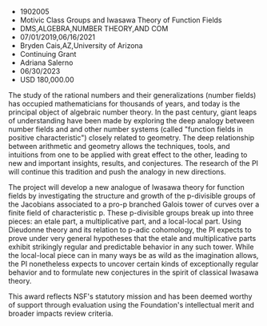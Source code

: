 
* 1902005
* Motivic Class Groups and Iwasawa Theory of Function Fields
* DMS,ALGEBRA,NUMBER THEORY,AND COM
* 07/01/2019,06/16/2021
* Bryden Cais,AZ,University of Arizona
* Continuing Grant
* Adriana Salerno
* 06/30/2023
* USD 180,000.00

The study of the rational numbers and their generalizations (number fields) has
occupied mathematicians for thousands of years, and today is the principal
object of algebraic number theory. In the past century, giant leaps of
understanding have been made by exploring the deep analogy between number fields
and and other number systems (called "function fields in positive
characteristic") closely related to geometry. The deep relationship between
arithmetic and geometry allows the techniques, tools, and intuitions from one to
be applied with great effect to the other, leading to new and important
insights, results, and conjectures. The research of the PI will continue this
tradition and push the analogy in new directions.

The project will develop a new analogue of Iwasawa theory for function fields by
investigating the structure and growth of the p-divisible groups of the
Jacobians associated to a pro-p branched Galois tower of curves over a finite
field of characteristic p. These p-divisible groups break up into three pieces:
an etale part, a multiplicative part, and a local-local part. Using Dieudonne
theory and its relation to p-adic cohomology, the PI expects to prove under very
general hypotheses that the etale and multiplicative parts exhibit strikingly
regular and predictable behavior in any such tower. While the local-local piece
can in many ways be as wild as the imagination allows, the PI nonetheless
expects to uncover certain kinds of exceptionally regular behavior and to
formulate new conjectures in the spirit of classical Iwasawa theory.

This award reflects NSF's statutory mission and has been deemed worthy of
support through evaluation using the Foundation's intellectual merit and broader
impacts review criteria.
